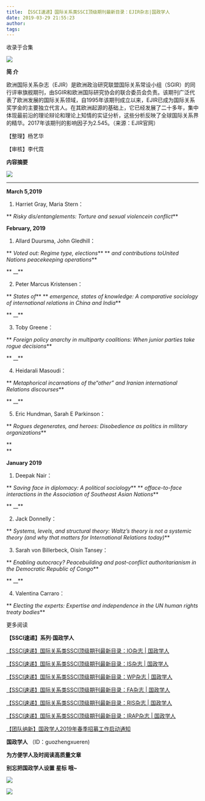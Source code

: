 ```yaml
---
title: 【SSCI速递】国际关系类SSCI顶级期刊最新目录：EJIR杂志|国政学人
date: 2019-03-29 21:55:23
author: 
tags: 
---
```



收录于合集

![](/images/3259/2.gif)

  

**简 介**

欧洲国际关系杂志（EJIR）是欧洲政治研究联盟国际关系常设小组（SGIR）的同行评审旗舰期刊，由SGIR和欧洲国际研究协会的联合委员会负责。该期刊广泛代表了欧洲发展的国际关系领域，自1995年该期刊成立以来，EJIR已成为国际关系奖学金的主要独立代言人。在其欧洲起源的基础上，它已经发展了二十多年，集中体现最前沿的理论辩论和理论上知情的实证分析，这些分析反映了全球国际关系界的精华。2017年该期刊的影响因子为2.545。（来源：EJIR官网）

【整理】杨艺华

【审核】李代霓

 **内容摘要**

![](/images/3259/3.png)

 ****

 **March 5,2019**

1. Harriet Gray, Maria Stern：

 ** _Risky dis/entanglements: Torture and sexual violencein conflict_**

**February, 2019**

1. Allard Duursma, John Gledhill：

 ** _Voted out: Regime type, elections_** ** _and contributions toUnited
Nations peacekeeping operations_**

 ** __**

2. Peter Marcus Kristensen：

 ** _States of_** ** _emergence, states of knowledge: A comparative sociology
of international relations in China and India_**

 ** __**

3. Toby Greene：

 ** _Foreign policy anarchy in multiparty coalitions: When junior parties take
rogue decisions_**

 ** __**

4. Heidarali Masoudi：

 ** _Metaphorical incarnations of the“other” and Iranian international
Relations discourses_**

 ** __**

5. Eric Hundman, Sarah E Parkinson：

 ** _Rogues degenerates, and heroes: Disobedience as politics in military
organizations_**

  

 **  
**

 **January 2019**

1. Deepak Nair：

 ** _Saving face in diplomacy: A political sociology_** ** _offace-to-face
interactions in the Association of Southeast Asian Nations_**

 ** __**

2. Jack Donnelly：

 ** _Systems, levels, and structural theory: Waltz’s theory is not a systemic
theory (and why that matters for International Relations today)_**

  

3. Sarah von Billerbeck, Oisín Tansey：

 ** _Enabling autocracy? Peacebuilding and post-conflict authoritarianism in
the Democratic Republic of Congo_**

 ** __**

4. Valentina Carraro：

 ** _Electing the experts: Expertise and independence in the UN human rights
treaty bodies_**

  

  

  

更多阅读

 **【SSCI速递】系列·国政学人**

[ 【SSCI速递】国际关系类SSCI顶级期刊最新目录：IO杂志 |
国政学人](http://mp.weixin.qq.com/s?__biz=MzI3MTYzMzE5Mw==&mid=2247488863&idx=1&sn=dbfb4e81e812a6ac87bde847a2217a7c&chksm=eb3f8b19dc48020f3c4626bdd134517051735638762998bc1b5afbb84f40bb96971cd4348843&scene=21#wechat_redirect)  

[【SSCI速递】国际关系类SSCI顶级期刊最新目录：IS杂志 |
国政学人](http://mp.weixin.qq.com/s?__biz=MzI3MTYzMzE5Mw==&mid=2247488880&idx=1&sn=164ff65531b8b44ca2e37ab9387015fe&chksm=eb3f8b36dc48022092c077e1a199bf7eae4224165dc3692945b7458723109af773ad4e060af4&scene=21#wechat_redirect)  

[【SSCI速递】国际关系类SSCI顶级期刊最新目录：WP杂志 |
国政学人](http://mp.weixin.qq.com/s?__biz=MzI3MTYzMzE5Mw==&mid=2247488905&idx=3&sn=cf3941bd037b7ee95a97c4e4986b9a97&chksm=eb3f8bcfdc4802d94daf5e8721d259a5475523232cd17981aa190ceca65ba5569123df885946&scene=21#wechat_redirect)  

[【SSCI速递】国际关系类SSCI顶级期刊最新目录：FA杂志 |
国政学人](http://mp.weixin.qq.com/s?__biz=MzI3MTYzMzE5Mw==&mid=2247488926&idx=4&sn=693b4ba48fabda453c9e3aaf8f9f7cca&chksm=eb3f8bd8dc4802ce7024b66d40f24ec35eb3d74175c6211edad32347a37a889aff1a0830c949&scene=21#wechat_redirect)  

[【SSCI速递】国际关系类SSCI顶级期刊最新目录：RIS杂志 |
国政学人](http://mp.weixin.qq.com/s?__biz=MzI3MTYzMzE5Mw==&mid=2247489037&idx=3&sn=78af3508a763ac8a55e2907b93325221&chksm=eb3f884bdc48015d7a25f51caa5f18e321d36a7865ec9fcce1e40ccdf12736ae2c0be8fc6f22&scene=21#wechat_redirect)  

[【SSCI速递】国际关系类SSCI顶级期刊最新目录：IRAP杂志 |
国政学人](http://mp.weixin.qq.com/s?__biz=MzI3MTYzMzE5Mw==&mid=2247489054&idx=4&sn=f91ff334d22382454ed629b181aefbb0&chksm=eb3f8858dc48014ed40e2681f456b67f10168ad1741fc7ce89cb432e6a5e22c6ea855c9c64e9&scene=21#wechat_redirect)  

[【团队纳新】国政学人2019年春季招募工作启动通知](http://mp.weixin.qq.com/s?__biz=MzI3MTYzMzE5Mw==&mid=2247488529&idx=1&sn=4d7a223b6bbfccdb000d0846d8be30e8&chksm=eb3f8a57dc480341c8a6ed4339b6d215c73b98cacfdba087fa5b5eddc1b2337dfd0549522576&scene=21#wechat_redirect)  

  

 **国政学人** （ID：guozhengxueren)

  

 **为方便学人及时阅读高质量文章**

 **别忘把国政学人设置** **星标** **哦~**

![](/images/3259/4.gif)

![](/images/3259/5.gif)

